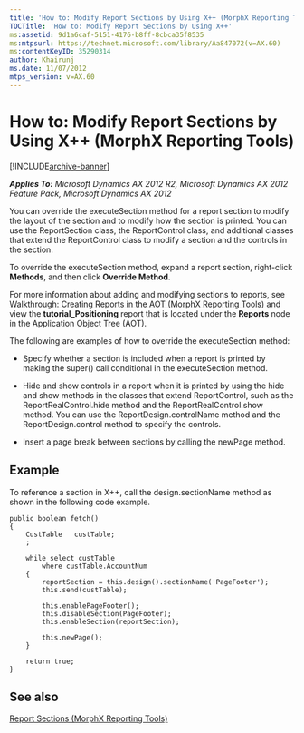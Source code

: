 ```yaml
---
title: 'How to: Modify Report Sections by Using X++ (MorphX Reporting Tools)'
TOCTitle: 'How to: Modify Report Sections by Using X++'
ms:assetid: 9d1a6caf-5151-4176-b8ff-8cbca35f8535
ms:mtpsurl: https://technet.microsoft.com/library/Aa847072(v=AX.60)
ms:contentKeyID: 35290314
author: Khairunj
ms.date: 11/07/2012
mtps_version: v=AX.60
---
```


# How to: Modify Report Sections by Using X++ (MorphX Reporting Tools) 


[!INCLUDE[archive-banner](includes/archive-banner.md)]


_**Applies To:** Microsoft Dynamics AX 2012 R2, Microsoft Dynamics AX 2012 Feature Pack, Microsoft Dynamics AX 2012_

You can override the executeSection method for a report section to modify the layout of the section and to modify how the section is printed. You can use the ReportSection class, the ReportControl class, and additional classes that extend the ReportControl class to modify a section and the controls in the section.

To override the executeSection method, expand a report section, right-click **Methods**, and then click **Override Method**.

For more information about adding and modifying sections to reports, see [Walkthrough: Creating Reports in the AOT (MorphX Reporting Tools)](walkthrough-creating-reports-in-the-aot-morphx-reporting-tools.md) and view the **tutorial\_Positioning** report that is located under the **Reports** node in the Application Object Tree (AOT).

The following are examples of how to override the executeSection method:

  - Specify whether a section is included when a report is printed by making the super() call conditional in the executeSection method.

  - Hide and show controls in a report when it is printed by using the hide and show methods in the classes that extend ReportControl, such as the ReportRealControl.hide method and the ReportRealControl.show method. You can use the ReportDesign.controlName method and the ReportDesign.control method to specify the controls.

  - Insert a page break between sections by calling the newPage method.

## Example

To reference a section in X++, call the design.sectionName method as shown in the following code example.

    public boolean fetch()
    {
        CustTable   custTable;
        ;
    
        while select custTable
            where custTable.AccountNum
        {
            reportSection = this.design().sectionName('PageFooter');
            this.send(custTable);
    
            this.enablePageFooter();
            this.disableSection(PageFooter);
            this.enableSection(reportSection);
    
            this.newPage();
        }
    
        return true;
    }

## See also

[Report Sections (MorphX Reporting Tools)](report-sections-morphx-reporting-tools.md)

